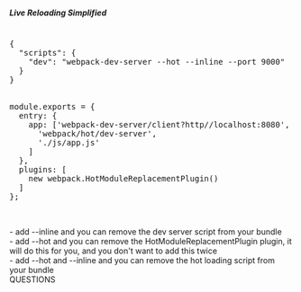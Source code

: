 
<section>
<h5>Live Reloading Simplified</h5>
    <pre>
<span class="fragment" data-fragment-index="1">
{
  "scripts": {
    "dev": "webpack-dev-server <span class="fragment zoom-in highlight-current-green" data-fragment-index="2">--hot --inline</span> --port 9000"
  }
}
</span>
<span class="fragment" data-fragment-index="3">
module.exports = {
  entry: {
    app: [<span class="fragment zoom-in highlight-current-green" data-fragment-index="4">'webpack-dev-server/client?http//localhost:8080'</span>,
      <span class="fragment zoom-in highlight-current-green" data-fragment-index="6">'webpack/hot/dev-server'</span>,
      './js/app.js'
    ]
  },
  plugins: [
    <span class="fragment zoom-in highlight-current-green" data-fragment-index="5">new webpack.HotModuleReplacementPlugin()</span>
  ]
};
</span>
    </pre>
    <aside class="notes">
        - add --inline and you can remove the dev server script from your bundle</br>
        - add --hot and you can remove the HotModuleReplacementPlugin plugin, it will do this for you, and you don't want to add this twice</br>
        - add --hot and --inline and you can remove the hot loading script from your bundle</br>
        QUESTIONS
    </aside>
</section>


